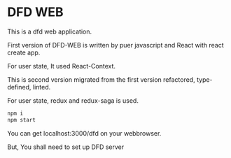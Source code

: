 # DFD WEB

This is a dfd web application.

First version of DFD-WEB is written by puer javascript and React with react create app.

For user state, It used React-Context.

This is second version migrated from the first version refactored, type-defined, linted.

For user state, redux and redux-saga is used.

```sh
npm i
npm start
```

You can get localhost:3000/dfd on your webbrowser.

But, You shall need to set up DFD server